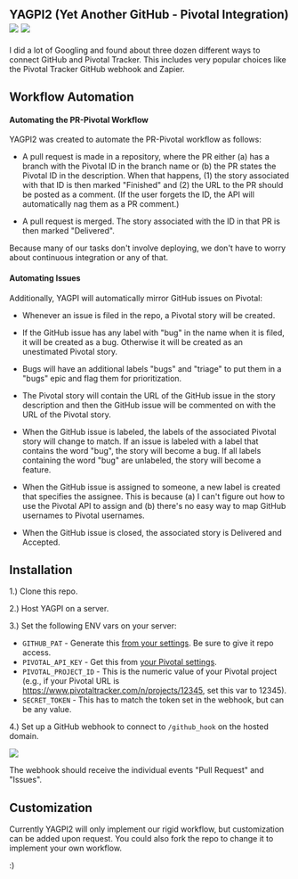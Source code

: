 ## YAGPI2 (Yet Another GitHub - Pivotal Integration) <a href="https://travis-ci.org/peterhurford/yagpi2"><img src="https://img.shields.io/travis/peterhurford/yagpi2.svg"></a> <a href="https://github.com/peterhurford/yagpi2/tags"><img src="https://img.shields.io/github/tag/peterhurford/yagpi2.svg"></a>

I did a lot of Googling and found about three dozen different ways to connect GitHub and Pivotal Tracker. This includes very popular choices like the Pivotal Tracker GitHub webhook and Zapier.

## Workflow Automation

#### Automating the PR-Pivotal Workflow

YAGPI2 was created to automate the PR-Pivotal workflow as follows:

* A pull request is made in a repository, where the PR either (a) has a branch with the Pivotal ID in the branch name or (b) the PR states the Pivotal ID in the description. When that happens, (1) the story associated with that ID is then marked "Finished" and (2) the URL to the PR should be posted as a comment. (If the user forgets the ID, the API will automatically nag them as a PR comment.)

* A pull request is merged. The story associated with the ID in that PR is then marked "Delivered".

Because many of our tasks don't involve deploying, we don't have to worry about continuous integration or any of that.


#### Automating Issues

Additionally, YAGPI will automatically mirror GitHub issues on Pivotal:

* Whenever an issue is filed in the repo, a Pivotal story will be created.
* If the GitHub issue has any label with "bug" in the name when it is filed, it will be created as a bug. Otherwise it will be created as an unestimated Pivotal story.
* Bugs will have an additional labels "bugs" and "triage" to put them in a "bugs" epic and flag them for prioritization.
* The Pivotal story will contain the URL of the GitHub issue in the story description and then the GitHub issue will be commented on with the URL of the Pivotal story.

* When the GitHub issue is labeled, the labels of the associated Pivotal story will change to match. If an issue is labeled with a label that contains the word "bug", the story will become a bug. If all labels containing the word "bug" are unlabeled, the story will become a feature.

* When the GitHub issue is assigned to someone, a new label is created that specifies the assignee. This is because (a) I can't figure out how to use the Pivotal API to assign and (b) there's no easy way to map GitHub usernames to Pivotal usernames.

* When the GitHub issue is closed, the associated story is Delivered and Accepted.


## Installation

1.) Clone this repo.

2.) Host YAGPI on a server.

3.) Set the following ENV vars on your server:

* `GITHUB_PAT` - Generate this [from your settings](https://github.com/settings/tokens). Be sure to give it repo access.
* `PIVOTAL_API_KEY` - Get this from [your Pivotal settings](https://www.pivotaltracker.com/profile).
* `PIVOTAL_PROJECT_ID` - This is the numeric value of your Pivotal project (e.g., if your Pivotal URL is https://www.pivotaltracker.com/n/projects/12345, set this var to 12345).
* `SECRET_TOKEN` - This has to match the token set in the webhook, but can be any value.

4.) Set up a GitHub webhook to connect to `/github_hook` on the hosted domain.

![](http://puu.sh/lpqwM/472669578f.png)

The webhook should receive the individual events "Pull Request" and "Issues".


## Customization

Currently YAGPI2 will only implement our rigid workflow, but customization can be added upon request.  You could also fork the repo to change it to implement your own workflow.

:)
